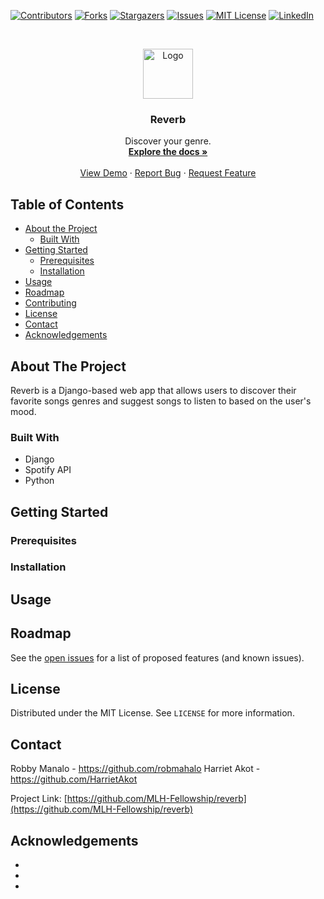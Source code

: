 <!-- PROJECT SHIELDS -->
<!--
*** I'm using markdown "reference style" links for readability.
*** Reference links are enclosed in brackets [ ] instead of parentheses ( ).
*** See the bottom of this document for the declaration of the reference variables
*** for contributors-url, forks-url, etc. This is an optional, concise syntax you may use.
*** https://www.markdownguide.org/basic-syntax/#reference-style-links
-->
[![Contributors][contributors-shield]][contributors-url]
[![Forks][forks-shield]][forks-url]
[![Stargazers][stars-shield]][stars-url]
[![Issues][issues-shield]][issues-url]
[![MIT License][license-shield]][license-url]
[![LinkedIn][linkedin-shield]][linkedin-url]



<!-- PROJECT LOGO -->
<br />
<p align="center">
  <a href="https://github.com/MLH-Fellowship/reverb">
    <img src="images/logo.png" alt="Logo" width="80" height="80">
  </a>

  <h3 align="center">Reverb</h3>

  <p align="center">
    Discover your genre.
    <br />
    <a href="https://github.com/MLH-Fellowship/reverb"><strong>Explore the docs »</strong></a>
    <br />
    <br />
    <a href="https://github.com/MLH-Fellowship/reverb">View Demo</a>
    ·
    <a href="https://github.com/MLH-Fellowship/reverb/issues">Report Bug</a>
    ·
    <a href="https://github.com/MLH-Fellowship/reverb/issues">Request Feature</a>
  </p>
</p>



<!-- TABLE OF CONTENTS -->
## Table of Contents

* [About the Project](#about-the-project)
  * [Built With](#built-with)
* [Getting Started](#getting-started)
  * [Prerequisites](#prerequisites)
  * [Installation](#installation)
* [Usage](#usage)
* [Roadmap](#roadmap)
* [Contributing](#contributing)
* [License](#license)
* [Contact](#contact)
* [Acknowledgements](#acknowledgements)



<!-- ABOUT THE PROJECT -->
## About The Project

Reverb is a Django-based web app that allows users to discover their favorite songs genres and suggest songs to listen to based on the user's mood.



### Built With

* Django
* Spotify API
* Python



<!-- GETTING STARTED -->
## Getting Started


### Prerequisites



### Installation




<!-- USAGE EXAMPLES -->
## Usage



<!-- ROADMAP -->
## Roadmap

See the [open issues](https://github.com/MLH-Fellowship/reverb/issues) for a list of proposed features (and known issues).



<!-- LICENSE -->
## License

Distributed under the MIT License. See `LICENSE` for more information.



<!-- CONTACT -->
## Contact

Robby Manalo - https://github.com/robmahalo
Harriet Akot - https://github.com/HarrietAkot

Project Link: [https://github.com/MLH-Fellowship/reverb](https://github.com/MLH-Fellowship/reverb)



<!-- ACKNOWLEDGEMENTS -->
## Acknowledgements

* []()
* []()
* []()





<!-- MARKDOWN LINKS & IMAGES -->
<!-- https://www.markdownguide.org/basic-syntax/#reference-style-links -->
[contributors-shield]: https://img.shields.io/github/contributors/github_username/repo.svg?style=flat-square
[contributors-url]: https://github.com/github_username/repo/graphs/contributors
[forks-shield]: https://img.shields.io/github/forks/github_username/repo.svg?style=flat-square
[forks-url]: https://github.com/github_username/repo/network/members
[stars-shield]: https://img.shields.io/github/stars/github_username/repo.svg?style=flat-square
[stars-url]: https://github.com/github_username/repo/stargazers
[issues-shield]: https://img.shields.io/github/issues/github_username/repo.svg?style=flat-square
[issues-url]: https://github.com/github_username/repo/issues
[license-shield]: https://img.shields.io/github/license/github_username/repo.svg?style=flat-square
[license-url]: https://github.com/github_username/repo/blob/master/LICENSE.txt
[linkedin-shield]: https://img.shields.io/badge/-LinkedIn-black.svg?style=flat-square&logo=linkedin&colorB=555
[linkedin-url]: https://linkedin.com/in/github_username
[product-screenshot]: images/screenshot.png
